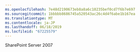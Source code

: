 ```yaml
---
ms.openlocfilehash: 7e48d2190673eb8a8a6c10235bef0cd7f6b7e697
ms.sourcegitcommit: 1bbbbb8686745a520543ac26c4d4f6abe1b167ea
ms.translationtype: MT
ms.contentlocale: ja-JP
ms.lasthandoff: 06/18/2019
ms.locfileid: "67225579"
---
```

SharePoint Server 2007
